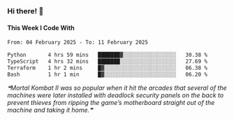 ### Hi there! 👋

#### This Week I Code With
<!--START_SECTION:waka-->

```txt
From: 04 February 2025 - To: 11 February 2025

Python       4 hrs 59 mins   ███████▓░░░░░░░░░░░░░░░░░   30.38 %
TypeScript   4 hrs 32 mins   ███████░░░░░░░░░░░░░░░░░░   27.69 %
Terraform    1 hr 2 mins     █▓░░░░░░░░░░░░░░░░░░░░░░░   06.38 %
Bash         1 hr 1 min      █▓░░░░░░░░░░░░░░░░░░░░░░░   06.20 %
```

<!--END_SECTION:waka-->

<!--STARTS_HERE_QUOTE_README-->
<i>❝Mortal Kombat II was so popular when it hit the arcades that several of the machines were later installed with deadlock security panels on the back to prevent thieves from ripping the game’s motherboard straight out of the machine and taking it home.❞</i>
<!--ENDS_HERE_QUOTE_README-->
